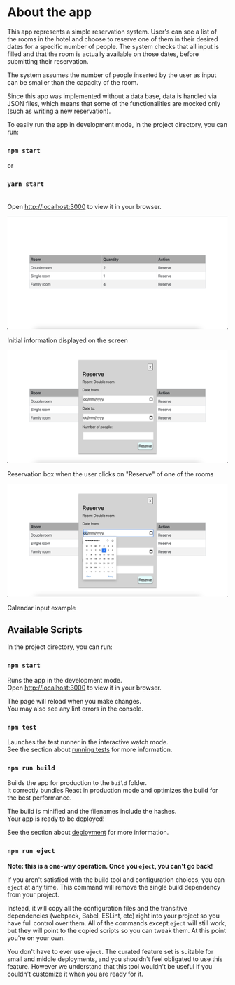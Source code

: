 # About the app

This app represents a simple reservation system. User's can see a list of the rooms in the hotel and choose to reserve one of them in their desired dates for a specific number of people. The system checks that all input is filled and that the room is actually available on those dates, before submitting their reservation. 

The system assumes the number of people inserted by the user as input can be smaller than the capacity of the room. 

Since this app was implemented without a data base, data is handled via JSON files, which means that some of the functionalities are mocked only (such as writing a new reservation).

To easily run the app in development mode, in the project directory, you can run:

### `npm start` 
or 
### `yarn start` 
\
Open [http://localhost:3000](http://localhost:3000) to view it in your browser.

![alt text](/public/app1.png)


Initial information displayed on the screen

![alt text](/public/app2.png)


Reservation box when the user clicks on "Reserve" of one of the rooms

![alt text](/public/app3.png)


Calendar input example

## Available Scripts

In the project directory, you can run:

### `npm start`

Runs the app in the development mode.\
Open [http://localhost:3000](http://localhost:3000) to view it in your browser.

The page will reload when you make changes.\
You may also see any lint errors in the console.

### `npm test`

Launches the test runner in the interactive watch mode.\
See the section about [running tests](https://facebook.github.io/create-react-app/docs/running-tests) for more information.

### `npm run build`

Builds the app for production to the `build` folder.\
It correctly bundles React in production mode and optimizes the build for the best performance.

The build is minified and the filenames include the hashes.\
Your app is ready to be deployed!

See the section about [deployment](https://facebook.github.io/create-react-app/docs/deployment) for more information.

### `npm run eject`

**Note: this is a one-way operation. Once you `eject`, you can't go back!**

If you aren't satisfied with the build tool and configuration choices, you can `eject` at any time. This command will remove the single build dependency from your project.

Instead, it will copy all the configuration files and the transitive dependencies (webpack, Babel, ESLint, etc) right into your project so you have full control over them. All of the commands except `eject` will still work, but they will point to the copied scripts so you can tweak them. At this point you're on your own.

You don't have to ever use `eject`. The curated feature set is suitable for small and middle deployments, and you shouldn't feel obligated to use this feature. However we understand that this tool wouldn't be useful if you couldn't customize it when you are ready for it.
